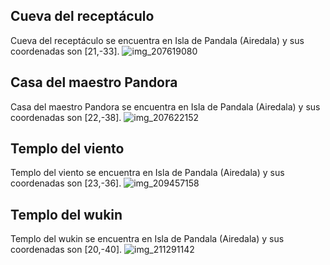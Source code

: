 ## Cueva del receptáculo
Cueva del receptáculo se encuentra en Isla de Pandala (Airedala) y sus coordenadas son [21,-33].
![img_207619080](https://media.discordapp.net/attachments/1115311447145193482/1115348853529509939/207619080.jpg)

## Casa del maestro Pandora
Casa del maestro Pandora se encuentra en Isla de Pandala (Airedala) y sus coordenadas son [22,-38].
![img_207622152](https://media.discordapp.net/attachments/1115311447145193482/1115348955308503040/207622152.jpg)

## Templo del viento
Templo del viento se encuentra en Isla de Pandala (Airedala) y sus coordenadas son [23,-36].
![img_209457158](https://media.discordapp.net/attachments/1115311447145193482/1115349426626641990/209457158.jpg)

## Templo del wukin
Templo del wukin se encuentra en Isla de Pandala (Airedala) y sus coordenadas son [20,-40].
![img_211291142](https://media.discordapp.net/attachments/1115311447145193482/1115350160122323086/211291142.jpg)